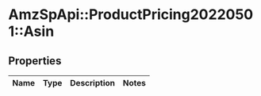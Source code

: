 # AmzSpApi::ProductPricing20220501::Asin

## Properties
Name | Type | Description | Notes
------------ | ------------- | ------------- | -------------


